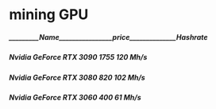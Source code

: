 # mining GPU
##### _________Name________________price______________Hashrate
##### Nvidia GeForce RTX 3090      1755               120 Mh/s
##### Nvidia GeForce RTX 3080      820                102 Mh/s
##### Nvidia GeForce RTX 3060      400                61  Mh/s
